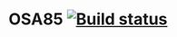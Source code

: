 # OSA85 [![Build status](https://ci.appveyor.com/api/projects/status/n6ovj4sl97mc0n51?svg=true)](https://ci.appveyor.com/project/OSA85/aqa-2-3-api-ci)
